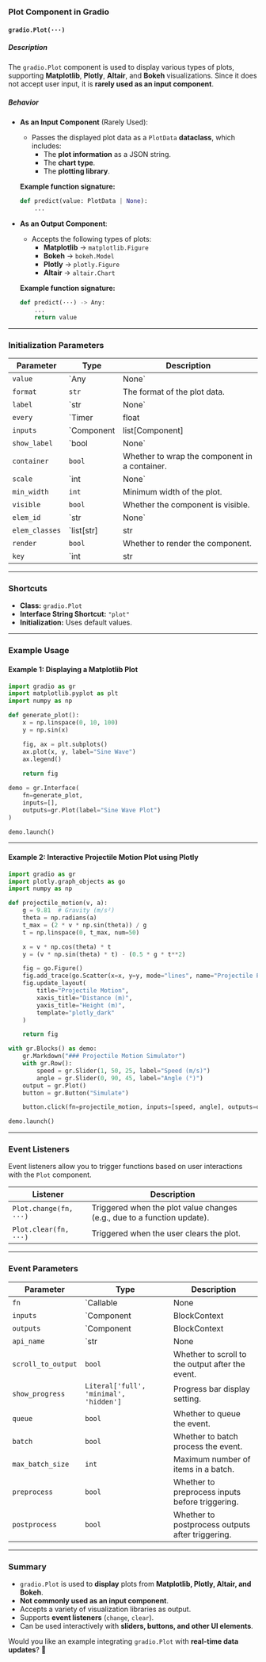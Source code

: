 ### **Plot Component in Gradio**

#### **`gradio.Plot(···)`**

##### **Description**
The `gradio.Plot` component is used to display various types of plots, supporting **Matplotlib**, **Plotly**, **Altair**, and **Bokeh** visualizations. Since it does not accept user input, it is **rarely used as an input component**.

##### **Behavior**
- **As an Input Component** (Rarely Used):
  - Passes the displayed plot data as a `PlotData` **dataclass**, which includes:
    - The **plot information** as a JSON string.
    - The **chart type**.
    - The **plotting library**.

  **Example function signature:**
  ```python
  def predict(value: PlotData | None):
      ...
  ```

- **As an Output Component**:
  - Accepts the following types of plots:
    - **Matplotlib** → `matplotlib.Figure`
    - **Bokeh** → `bokeh.Model`
    - **Plotly** → `plotly.Figure`
    - **Altair** → `altair.Chart`

  **Example function signature:**
  ```python
  def predict(···) -> Any:
      ...
      return value
  ```

---

### **Initialization Parameters**

| Parameter       | Type                                            | Description |
|----------------|-------------------------------------------------|-------------|
| `value`        | `Any | None`                                    | The initial plot to display (optional). |
| `format`       | `str`                                           | The format of the plot data. |
| `label`        | `str | None`                                    | Label for the plot. |
| `every`        | `Timer | float | None`                          | Interval for automatic updates. |
| `inputs`       | `Component | list[Component] | set[Component] | None` | Inputs for the component. |
| `show_label`   | `bool | None`                                   | Whether to show the label. |
| `container`    | `bool`                                          | Whether to wrap the component in a container. |
| `scale`        | `int | None`                                    | Scaling factor for the component size. |
| `min_width`    | `int`                                           | Minimum width of the plot. |
| `visible`      | `bool`                                          | Whether the component is visible. |
| `elem_id`      | `str | None`                                    | Custom ID for the component. |
| `elem_classes` | `list[str] | str | None`                        | CSS classes for styling. |
| `render`       | `bool`                                          | Whether to render the component. |
| `key`          | `int | str | None`                              | Unique identifier for referencing the component. |

---

### **Shortcuts**
- **Class:** `gradio.Plot`
- **Interface String Shortcut:** `"plot"`
- **Initialization:** Uses default values.

---

### **Example Usage**

#### **Example 1: Displaying a Matplotlib Plot**
```python
import gradio as gr
import matplotlib.pyplot as plt
import numpy as np

def generate_plot():
    x = np.linspace(0, 10, 100)
    y = np.sin(x)

    fig, ax = plt.subplots()
    ax.plot(x, y, label="Sine Wave")
    ax.legend()
    
    return fig

demo = gr.Interface(
    fn=generate_plot,
    inputs=[],
    outputs=gr.Plot(label="Sine Wave Plot")
)

demo.launch()
```

---

#### **Example 2: Interactive Projectile Motion Plot using Plotly**
```python
import gradio as gr
import plotly.graph_objects as go
import numpy as np

def projectile_motion(v, a):
    g = 9.81  # Gravity (m/s²)
    theta = np.radians(a)
    t_max = (2 * v * np.sin(theta)) / g
    t = np.linspace(0, t_max, num=50)

    x = v * np.cos(theta) * t
    y = (v * np.sin(theta) * t) - (0.5 * g * t**2)

    fig = go.Figure()
    fig.add_trace(go.Scatter(x=x, y=y, mode="lines", name="Projectile Path"))
    fig.update_layout(
        title="Projectile Motion",
        xaxis_title="Distance (m)",
        yaxis_title="Height (m)",
        template="plotly_dark"
    )

    return fig

with gr.Blocks() as demo:
    gr.Markdown("### Projectile Motion Simulator")
    with gr.Row():
        speed = gr.Slider(1, 50, 25, label="Speed (m/s)")
        angle = gr.Slider(0, 90, 45, label="Angle (°)")
    output = gr.Plot()
    button = gr.Button("Simulate")

    button.click(fn=projectile_motion, inputs=[speed, angle], outputs=output)

demo.launch()
```

---

### **Event Listeners**
Event listeners allow you to trigger functions based on user interactions with the `Plot` component.

| Listener              | Description |
|-----------------------|-------------|
| `Plot.change(fn, ···)`  | Triggered when the plot value changes (e.g., due to a function update). |
| `Plot.clear(fn, ···)`   | Triggered when the user clears the plot. |

---

### **Event Parameters**

| Parameter         | Type  | Description |
|------------------|------------------------------------------------------|-------------|
| `fn`            | `Callable | None | Literal['decorator']`              | The function to be triggered by the event. |
| `inputs`        | `Component | BlockContext | list[Component | BlockContext] | set[Component | BlockContext] | None` | The input components. |
| `outputs`       | `Component | BlockContext | list[Component | BlockContext] | set[Component | BlockContext] | None` | The output components. |
| `api_name`      | `str | None | Literal[False]`                        | Name of the API for the event. |
| `scroll_to_output` | `bool`                                           | Whether to scroll to the output after the event. |
| `show_progress` | `Literal['full', 'minimal', 'hidden']`               | Progress bar display setting. |
| `queue`         | `bool`                                              | Whether to queue the event. |
| `batch`         | `bool`                                              | Whether to batch process the event. |
| `max_batch_size` | `int`                                              | Maximum number of items in a batch. |
| `preprocess`    | `bool`                                              | Whether to preprocess inputs before triggering. |
| `postprocess`   | `bool`                                              | Whether to postprocess outputs after triggering. |

---

### **Summary**
- `gradio.Plot` is used to **display** plots from **Matplotlib, Plotly, Altair, and Bokeh**.
- **Not commonly used as an input component**.
- Accepts a variety of visualization libraries as output.
- Supports **event listeners** (`change`, `clear`).
- Can be used interactively with **sliders, buttons, and other UI elements**.

Would you like an example integrating `gradio.Plot` with **real-time data updates**? 🚀
